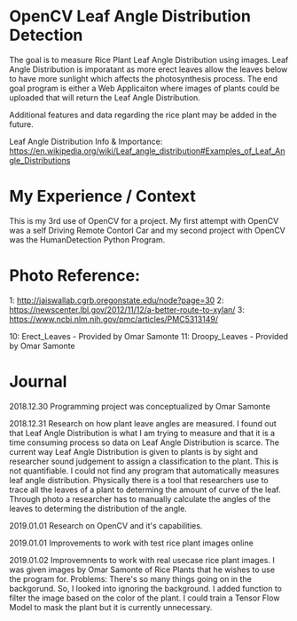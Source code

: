# OpenCV Leaf Angle Distribution Detection
The goal is to measure Rice Plant Leaf Angle Distribution using images. Leaf Angle Distribution is imporatant as more erect leaves allow the leaves below to have more sunlight which affects the photosynthesis process. The end goal program is either a Web Applicaiton where images of plants could be uploaded that will return the Leaf Angle Distribution. 

Additional features and data regarding the rice plant may be added in the future. 


Leaf Angle Distribution Info & Importance: 
https://en.wikipedia.org/wiki/Leaf_angle_distribution#Examples_of_Leaf_Angle_Distributions

# My Experience / Context
This is my 3rd use of OpenCV for a project. My first attempt with OpenCV was a self Driving Remote Contorl Car and my second project with OpenCV was the HumanDetection Python Program. 


# Photo Reference:
1: http://jaiswallab.cgrb.oregonstate.edu/node?page=30 
2: https://newscenter.lbl.gov/2012/11/12/a-better-route-to-xylan/ 
3: https://www.ncbi.nlm.nih.gov/pmc/articles/PMC5313149/ 

10: Erect_Leaves - Provided by Omar Samonte
11: Droopy_Leaves - Provided by Omar Samonte


# Journal 
2018.12.30 Programming project was conceptualized by Omar Samonte

2018.12.31 Research on how plant leave angles are measured. I found out that Leaf Angle Distribution is what I am trying to measure and that it is a time consuming process so data on Leaf Angle Distribution is scarce. The current way Leaf Angle Distribution is given to plants is by sight and researcher sound judgement to assign a classification to the plant. This is not quantifiable. I could not find any program that automatically measures leaf angle distribution. Physically there is a tool that researchers use to trace all the leaves of a plant to determing the amount of curve of the leaf. Through photo a researcher has to manually calculate the angles of the leaves to determing the distribution of the angle. 

2019.01.01 Research on OpenCV and it's capabilities. 

2019.01.01 Improvements to work with test rice plant images online 

2019.01.02 Improvemnents to work with real usecase rice plant images. I was given images by Omar Samonte of Rice Plants that he wishes to use the program for. Problems: There's so many things going on in the backgorund. So, I looked into ignoring the background. I added function to filter the image based on the color of the plant. I could train a Tensor Flow Model to mask the plant but it is currently unnecessary. 

